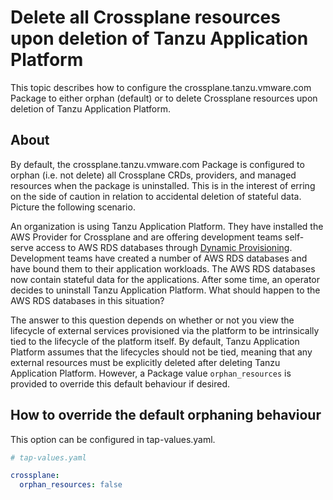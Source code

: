 # Delete all Crossplane resources upon deletion of Tanzu Application Platform

This topic describes how to configure the crossplane.tanzu.vmware.com Package to either orphan (default) or to delete Crossplane resources upon deletion of Tanzu Application Platform.

## About

By default, the crossplane.tanzu.vmware.com Package is configured to orphan (i.e. not delete) all Crossplane CRDs, providers, and managed resources when the package is uninstalled. This is in the interest of erring on the side of caution in relation to accidental deletion of stateful data. Picture the following scenario.

An organization is using Tanzu Application Platform. They have installed the AWS Provider for Crossplane and are offering development teams self-serve access to AWS RDS databases through [Dynamic Provisioning](../../services-toolkit/how-to-guides/dynamic-provisioning-rds.hbs.md). Development teams have created a number of AWS RDS databases and have bound them to their application workloads. The AWS RDS databases now contain stateful data for the applications. After some time, an operator decides to uninstall Tanzu Application Platform. What should happen to the AWS RDS databases in this situation?

The answer to this question depends on whether or not you view the lifecycle of external services provisioned via the platform to be intrinsically tied to the lifecycle of the platform itself. By default, Tanzu Application Platform assumes that the lifecycles should not be tied, meaning that any external resources must be explicitly deleted after deleting Tanzu Application Platform. However, a Package value `orphan_resources` is provided to override this default behaviour if desired.

## How to override the default orphaning behaviour

This option can be configured in tap-values.yaml.

```yaml
# tap-values.yaml

crossplane:
  orphan_resources: false
```
